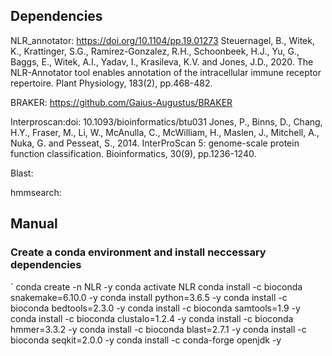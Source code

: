 ## Dependencies

NLR_annotator: https://doi.org/10.1104/pp.19.01273
Steuernagel, B., Witek, K., Krattinger, S.G., Ramirez-Gonzalez, R.H., Schoonbeek, H.J., Yu, G., Baggs, E., Witek, A.I., Yadav, I., Krasileva, K.V. and Jones, J.D., 2020. The NLR-Annotator tool enables annotation of the intracellular immune receptor repertoire. Plant Physiology, 183(2), pp.468-482.

BRAKER: https://github.com/Gaius-Augustus/BRAKER

Interproscan:doi: 10.1093/bioinformatics/btu031
Jones, P., Binns, D., Chang, H.Y., Fraser, M., Li, W., McAnulla, C., McWilliam, H., Maslen, J., Mitchell, A., Nuka, G. and Pesseat, S., 2014. InterProScan 5: genome-scale protein function classification. Bioinformatics, 30(9), pp.1236-1240.

Blast:

hmmsearch:








## Manual

### Create a conda environment and install neccessary dependencies
` conda create -n NLR -y
conda activate NLR
conda install -c bioconda snakemake=6.10.0 -y
conda install python=3.6.5 -y
conda install -c bioconda bedtools=2.3.0 -y
conda install -c bioconda samtools=1.9 -y
conda install -c bioconda clustalo=1.2.4 -y
conda install -c bioconda hmmer=3.3.2 -y
conda install -c bioconda blast=2.7.1 -y
conda install -c bioconda seqkit=2.0.0 -y
conda install -c conda-forge openjdk -y

